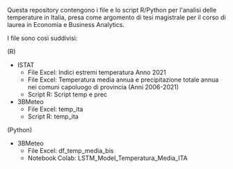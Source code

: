 Questa repository contengono i file e lo script R/Python per l'analisi delle temperature in Italia,
presa come argomento di tesi magistrale per il corso di laurea in Economia e Business Analytics.

I file sono così suddivisi:

(R)
- ISTAT
  - File Excel: Indici estremi temperatura Anno 2021
  - File Excel: Temperatura media annua e precipitazione totale annua nei comuni capoluogo di provincia (Anni 2006-2021)
  - Script R:  Script temp e prec
- 3BMeteo
  -  File Excel: temp_ita
  -  Script R: temp_ita

(Python)
- 3BMeteo
  - File Excel: df_temp_media_bis
  - Notebook Colab: LSTM_Model_Temperatura_Media_ITA
